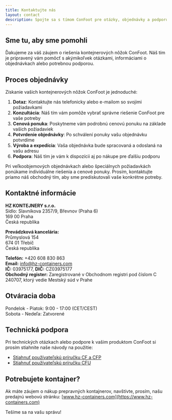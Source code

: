 ```yaml
---
title: Kontaktujte nás
layout: contact
description: Spojte sa s tímom ConFoot pre otázky, objednávky a podporu.
---
```


## Sme tu, aby sme pomohli

Ďakujeme za váš záujem o riešenia kontejnerových nôžok ConFoot. Náš tím je pripravený vám pomôcť s akýmikoľvek otázkami, informáciami o objednávkach alebo potrebnou podporou.

## Proces objednávky

Získanie vašich kontejnerových nôžok ConFoot je jednoduché:

1. **Dotaz**: Kontaktujte nás telefonicky alebo e-mailom so svojimi požiadavkami
2. **Konzultácia**: Náš tím vám pomôže vybrať správne riešenie ConFoot pre vaše potreby
3. **Cenová ponuka**: Poskytneme vám podrobnú cenovú ponuku na základe vašich požiadaviek
4. **Potvrdenie objednávky**: Po schválení ponuky vašu objednávku potvrdíme
5. **Výroba a expedícia**: Vaša objednávka bude spracovaná a odoslaná na vašu adresu
6. **Podpora**: Náš tím je vám k dispozícii aj po nákupe pre ďalšiu podporu

Pri veľkoobjemových objednávkach alebo špeciálnych požiadavkách ponúkame individuálne riešenia a cenové ponuky. Prosím, kontaktujte priamo náš obchodný tím, aby sme prediskutovali vaše konkrétne potreby.

## Kontaktné informácie

**HZ KONTEJNERY s.r.o.**  
Sídlo: Slavníkova 2357/9, Břevnov (Praha 6)  
169 00 Praha  
Česká republika

**Prevádzková kancelária:**  
Průmyslová 154  
674 01 Třebíč  
Česká republika

**Telefón:** +420 608 830 863  
**Email:** [info@hz-containers.com](mailto:info@hz-containers.com)  
**IČ:** 03975177, **DIČ:** CZ03975177  
**Obchodný register:** Zaregistrované v Obchodnom registri pod číslom C 240707, ktorý vedie Mestský súd v Prahe

## Otváracia doba

Pondelok - Piatok: 9:00 - 17:00 (CET/CEST)  
Sobota - Nedeľa: Zatvorené

## Technická podpora

Pri technických otázkach alebo podpore k vašim produktom ConFoot si prosím stiahnite naše návody na použitie:
- [Stiahnuť používateľskú príručku CF a CFP](/wp-content/uploads/2021/07/confoot_navod-k-pouziti_CZ.pdf)
- [Stiahnuť používateľskú príručku CFU](/wp-content/uploads/2022/02/confoot_CFU_navod-k-pouziti_CZ.pdf)

## Potrebujete kontajner?

Ak máte záujem o nákup prepravných kontajnerov, navštívte, prosím, našu predajnú webovú stránku:
[www.hz-containers.com](https://www.hz-containers.com)

Tešíme sa na vašu správu!